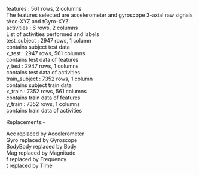 
features  : 561 rows, 2 columns<br/>
        The features selected are accelerometer and gyroscope 3-axial raw signals tAcc-XYZ and tGyro-XYZ.<br/>
activities  : 6 rows, 2 columns<br/>
        List of activities performed and labels<br/>
test_subject : 2947 rows, 1 column<br/>
        contains subject test data <br/>
x_test  : 2947 rows, 561 columns<br/>
        contains test data of features<br/>
y_test  : 2947 rows, 1 columns<br/>
        contains test data of activities<br/>
train_subject : 7352 rows, 1 column<br/>
        contains subject train data <br/>
x_train : 7352 rows, 561 columns<br/>
        contains train data of features<br/>
y_train : 7352 rows, 1 columns<br/>
        contains train data of activities<br/>


Replacements:-<br/>

Acc replaced by Accelerometer<br/>
Gyro replaced by Gyroscope<br/>
BodyBody replaced by Body<br/>
Mag replaced by Magnitude<br/>
f replaced by Frequency<br/>
t replaced by Time<br/>












